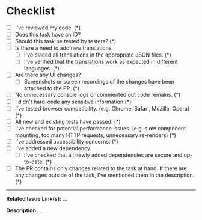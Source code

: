# Checklist

<!-- checklist-start -->

- [ ] I've reviewed my code. (\*)
- [ ] Does this task have an ID?
- [ ] Should this task be tested by testers? (\*)
- [ ] Is there a need to add new translations
  - [ ] I've placed all translations in the appropriate JSON files. (\*)
  - [ ] I've verified that the translations work as expected in different languages. (\*)
- [ ] Are there any UI changes?
  - [ ] Screenshots or screen recordings of the changes have been attached to the PR. (\*)
- [ ] No unnecessary console logs or commented out code remains. (\*)
- [ ] I didn't hard-code any sensitive information.(\*)
- [ ] I've tested browser compatibility. (e.g. Chrome, Safari, Mozilla, Opera) (\*)
- [ ] All new and existing tests have passed. (\*)
- [ ] I've checked for potential performance issues. (e.g. slow component mounting, too many HTTP requests, unnecessary re-renders) (\*)
- [ ] I've addressed accessibility concerns. (\*)
- [ ] I've added a new dependency.
  - [ ] I've checked that all newly added dependencies are secure and up-to-date. (\*)
- [ ] The PR contains only changes related to the task at hand. If there are any changes outside of the task, I've mentioned them in the description. (\*)

<!-- checklist-end -->

---

**Related Issue Link(s):** ...

**Description:** ...
